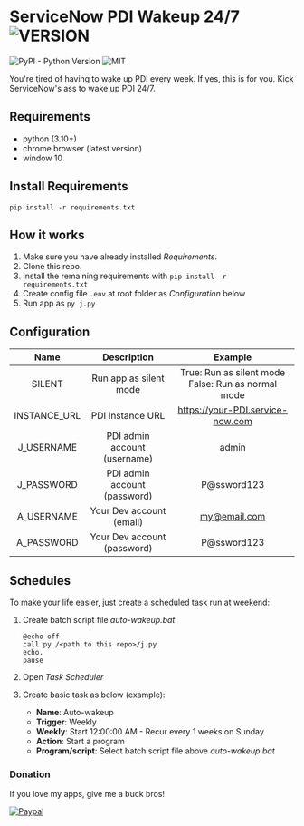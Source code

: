 # ServiceNow PDI Wakeup 24/7 ![VERSION](https://img.shields.io/badge/version-1.0-green.svg)

![PyPI - Python Version](https://img.shields.io/pypi/pyversions/Django.svg) ![MIT](https://img.shields.io/badge/license-MIT-blue)

You're tired of having to wake up PDI every week. If yes, this is for you.
Kick ServiceNow's ass to wake up PDI 24/7. 

## Requirements

- python (3.10+)
- chrome browser (latest version)
- window 10

## Install Requirements
    pip install -r requirements.txt

## How it works

1. Make sure you have already installed *Requirements*.
2. Clone this repo.
3. Install the remaining requirements with `pip install -r requirements.txt`
4. Create config file `.env` at root folder as *Configuration* below
4. Run app as `py j.py`

## Configuration

|     Name     	|          Description         	|                       Example                      	|
|:------------:	|:----------------------------:	|:--------------------------------------------------:	|
|    SILENT    	|    Run app as silent mode    	| True: Run as silent mode False: Run as normal mode 	|
| INSTANCE_URL 	|       PDI Instance URL       	|         https://your-PDI.service-now.com         	|
|  J_USERNAME  	| PDI admin account (username) 	|                        admin                       	|
|  J_PASSWORD  	| PDI admin account (password) 	|                     P@ssword123                    	|
|  A_USERNAME  	|   Your Dev account (email)   	|                  my@email.com                 	|
|  A_PASSWORD  	|  Your Dev account (password) 	|                     P@ssword123                    	|

## Schedules

To make your life easier, just create a scheduled task run at weekend:

1. Create batch script file *auto-wakeup.bat* 
    ```
    @echo off
    call py /<path to this repo>/j.py
    echo.
    pause
    ```
2. Open *Task Scheduler*

3. Create basic task as below (example):

    - **Name**: Auto-wakeup
    - **Trigger**: Weekly
    - **Weekly**: Start 12:00:00 AM - Recur every 1 weeks on Sunday
    - **Action**: Start a program
    - **Program/script**: Select batch script file above *auto-wakeup.bat*

### Donation

If you love my apps, give me a buck bros!

[![Paypal](https://img.shields.io/badge/donate-paypal-blue)](https://paypal.me/calu276)